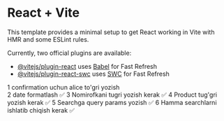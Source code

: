 # React + Vite

This template provides a minimal setup to get React working in Vite with HMR and some ESLint rules.

Currently, two official plugins are available:

- [@vitejs/plugin-react](https://github.com/vitejs/vite-plugin-react/blob/main/packages/plugin-react/README.md) uses [Babel](https://babeljs.io/) for Fast Refresh
- [@vitejs/plugin-react-swc](https://github.com/vitejs/vite-plugin-react-swc) uses [SWC](https://swc.rs/) for Fast Refresh



1 confirmation uchun alice to'gri yozish  
2 date formatlash ✅
3 Nomirofkani tugri yozish kerak ✅
4 Product tug'gri yozish kerak ✅
5 Searchga query params yozish ✅
6 Hamma searchlarni ishlatib chiqish kerak ✅
